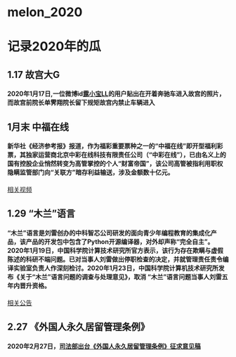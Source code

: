 # melon_2020
# 记录2020年的瓜

## 1.17 故宫大G
#### 2020年1月17日,一位微博id[露小宝LL](https://weibo.com/lubaby305?nick=%E9%9C%B2%E5%B0%8F%E5%AE%9DLL)的用户贴出在开着奔驰车进入故宫的照片，而故宫前院长单霁翔院长留下规矩故宫内禁止车辆进入


## 1月末 中福在线
#### 新华社《经济参考报》报道，作为福彩重要票种之一的“中福在线”即开型福利彩票，其独家运营商北京中彩在线科技有限责任公司（“中彩在线”），已由名义上的国有控股企业悄然转变为高管掌控的个人“财富帝国”，该公司高管被指利用职权隐瞒监管部门向“关联方”暗存利益输送，涉及金额数十亿元。

[相关视频](https://mp.weixin.qq.com/s/Tt0fsd2TP2PcKSjFat1iUw)

## 1.29 “木兰”语言
#### “木兰”语言是刘雷创办的中科智芯公司研发的面向青少年编程教育的集成化产品，该产品的开发包中包含了Python开源编译器，对外却声称“完全自主”。2020年1月19日，中国科学院计算技术研究所官方表示，该行为存在欺瞒与虚假陈述的科研不端问题。已对当事人刘雷做出停职检查的决定，并就管理责任责令编译实验室负责人作深刻检讨。2020年1月23日，中国科学院计算机技术研究所发布《关于“木兰”语言问题的调查与处理意见》，取消 “木兰”语言问题当事人刘雷五年内晋升资格。

[相关公告](http://www.ict.ac.cn/shye/tzgg/202001/t20200119_5489898.html)

## 2.27 《外国人永久居留管理条例》
#### 2020年2月27日，[司法部出台《外国人永久居留管理条例》征求意见稿](http://www.moj.gov.cn/government_public/content/2020-02/27/657_3242533.html)


